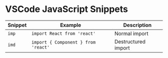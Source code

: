 # VSCode JavaScript Snippets

| Snippet | Example                             | Description         |
| ------- | ----------------------------------- | ------------------- |
| `imp`   | `import React from 'react'`         | Normal import       |
| `imd`   | `import { Component } from 'react'` | Destructured import |
